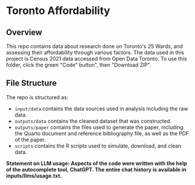 # Toronto Affordability

## Overview

This repo contains data about research done on Toronto's 25 Wards, and assessing their affordability through various factors.
The data used in this project is Census 2021 data accessed from Open Data Toronto.
To use this folder, click the green "Code" button", then "Download ZIP". 

## File Structure

The repo is structured as:

-   `input/data` contains the data sources used in analysis including the raw data.
-   `outputs/data` contains the cleaned dataset that was constructed.
-   `outputs/paper` contains the files used to generate the paper, including the Quarto document and reference bibliography file, as well as the PDF of the paper. 
-   `scripts` contains the R scripts used to simulate, download, and clean data.


**Statement on LLM usage: Aspects of the code were written with the help of the autocomplete tool, ChatGPT. The entire chat history is available in inputs/llms/usage.txt.**
